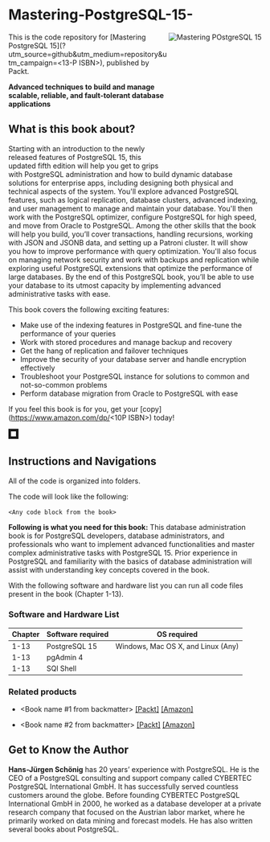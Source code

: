 # Mastering-PostgreSQL-15-

<a href="<Packtpub book link>?utm_source=github&utm_medium=repository&utm_campaign=<13-P ISBN>"><img src="https://static.packt-cdn.com/products/<13-P ISBN>/cover/smaller" alt="Mastering POstgreSQL 15" height="256px" align="right"></a>

This is the code repository for [Mastering PostgreSQL 15](<Packtpub book link>?utm_source=github&utm_medium=repository&utm_campaign=<13-P ISBN>), published by Packt.

**Advanced techniques to build and manage scalable, reliable, and fault-tolerant database applications**

## What is this book about?
Starting with an introduction to the newly released features of PostgreSQL 15, this updated fifth edition will help you get to grips with PostgreSQL administration and how to build dynamic database solutions for enterprise apps, including designing both physical and technical aspects of the system.
You'll explore advanced PostgreSQL features, such as logical replication, database clusters, advanced indexing, and user management to manage and maintain your database. You'll then work with the PostgreSQL optimizer, configure PostgreSQL for high speed, and move from Oracle to PostgreSQL. Among the other skills that the book will help you build, you’ll cover transactions, handling recursions, working with JSON and JSONB data, and setting up a Patroni cluster. It will show you how to improve performance with query optimization. You'll also focus on managing network security and work with backups and replication while exploring useful PostgreSQL extensions that optimize the performance of large databases.
By the end of this PostgreSQL book, you’ll be able to use your database to its utmost capacity by implementing advanced administrative tasks with ease.

This book covers the following exciting features: 
* Make use of the indexing features in PostgreSQL and fine-tune the performance of your queries
* Work with stored procedures and manage backup and recovery
* Get the hang of replication and failover techniques
* Improve the security of your database server and handle encryption effectively
* Troubleshoot your PostgreSQL instance for solutions to common and not-so-common problems
* Perform database migration from Oracle to PostgreSQL with ease

If you feel this book is for you, get your [copy](https://www.amazon.com/dp/<10P ISBN>) today!

<a href="https://www.packtpub.com/?utm_source=github&utm_medium=banner&utm_campaign=GitHubBanner"><img src="https://raw.githubusercontent.com/PacktPublishing/GitHub/master/GitHub.png" alt="https://www.packtpub.com/" border="5" /></a>

## Instructions and Navigations
All of the code is organized into folders.

The code will look like the following:
```
<Any code block from the book>

```

**Following is what you need for this book:**
This database administration book is for PostgreSQL developers, database administrators, and professionals who want to implement advanced functionalities and master complex administrative tasks with PostgreSQL 15. Prior experience in PostgreSQL and familiarity with the basics of database administration will assist with understanding key concepts covered in the book.	

With the following software and hardware list you can run all code files present in the book (Chapter 1-13).

### Software and Hardware List

| Chapter  | Software required                                                                    | OS required                        |
| -------- | -------------------------------------------------------------------------------------| -----------------------------------|
|  		 1-13| PostgreSQL 15   							                                            			  | Windows, Mac OS X, and Linux (Any) |
|       1-13| pgAdmin  4                                                                              |                             |
|       1-13| SQl Shell                                    |                                                                             |

### Related products <Other books you may enjoy>
* <Book name #1 from backmatter> [[Packt]](<Book link on Packtpub>) [[Amazon]](https://www.amazon.com/dp/<10P-ISBN>)

* <Book name #2 from backmatter> [[Packt]](<Book link on Packtpub>) [[Amazon]](https://www.amazon.com/dp/<10P-ISBN>)

## Get to Know the Author
**Hans-Jürgen Schönig** has 20 years’ experience with PostgreSQL. He is the CEO of a PostgreSQL consulting and support company called CYBERTEC PostgreSQL International GmbH. It has successfully served countless customers around the globe. Before founding CYBERTEC PostgreSQL International GmbH in 2000, he worked as a database developer at a private research company that focused on the Austrian labor market, where he primarily worked on data mining and forecast models. He has also written several books about PostgreSQL.	

